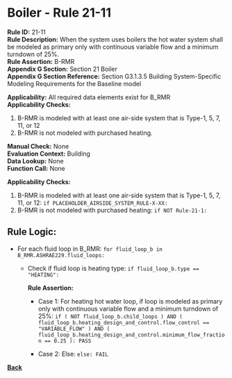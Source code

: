 
# Boiler - Rule 21-11  

**Rule ID:** 21-11  
**Rule Description:** When the system uses boilers the hot water system shall be modeled as primary only with continuous variable flow and a minimum turndown of 25%.  
**Rule Assertion:** B-RMR  
**Appendix G Section:** Section 21 Boiler  
**Appendix G Section Reference:** Section G3.1.3.5 Building System-Specific Modeling Requirements for the Baseline model  

**Applicability:** All required data elements exist for B_RMR  
**Applicability Checks:**  

1. B-RMR is modeled with at least one air-side system that is Type-1, 5, 7, 11, or 12
2. B-RMR is not modeled with purchased heating.

**Manual Check:** None  
**Evaluation Context:** Building  
**Data Lookup:** None  
**Function Call:** None  

**Applicability Checks:**  

1. B-RMR is modeled with at least one air-side system that is Type-1, 5, 7, 11, or 12: `if PLACEHOLDER_AIRSIDE_SYSTEM_RULE-X-XX:`
2. B-RMR is not modeled with purchased heating: `if NOT Rule-21-1:`

## Rule Logic:  

- For each fluid loop in B_RMR: `for fluid_loop_b in B_RMR.ASHRAE229.fluid_loops:`

  - Check if fluid loop is heating type: `if fluid_loop_b.type == "HEATING":`

    **Rule Assertion:**

    - Case 1: For heating hot water loop, if loop is modeled as primary only with continuous variable flow and a minimum turndown of 25%: `if ( NOT fluid_loop_b.child_loops ) AND ( fluid_loop_b.heating_design_and_control.flow_control == "VARIABLE_FLOW" ) AND ( fluid_loop_b.heating_design_and_control.minimum_flow_fraction == 0.25 ): PASS`

    - Case 2: Else: `else: FAIL`

**[Back](../_toc.md)**
